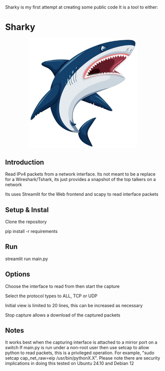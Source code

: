 Sharky is my first attempt at creating some public code It is a tool to either:

# Sharky
<p align="center">
  <img src="https://github.com/eamonfl/sharky/blob/master/images/sharky.jpg" width="350" title="hover text">
</p>

## Introduction
Read IPv4 packets from a network interface. Its not meant to be a replace for a Wireshark/Tshark, its just provides a snapshot of the top talkers on a network

Its uses Streamlit for the Web frontend and scapy to read interface packets

## Setup & Instal

Clone the repository

pip install -r requirements

## Run

streamlit run main.py

## Options

Choose the interface to read from then start the capture

Select the protocol types to ALL, TCP or UDP

Initial view is limited to 20 lines, this can be increased as necessary

Stop capture allows a download of the captured packets

## Notes

It works best when the capturing interface is attached to a mirror port on a switch
If main.py is run under a non-root user then use setcap to allow python to read packets, this is a privileged operation. For example, "sudo setcap cap_net_raw=eip /usr/bin/pythonX.X". Please note there are security implications in doing this
tested on Ubuntu 24.10 and Debian 12
